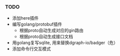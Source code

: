 ### TODO
- 添加here插件
- 编写golang/protobuf插件
    - 根据proto自动生成对应的gin路由
    - 根据proto自动生成接口文档
- 用golang复写sqlite, 用来替换dgraph-io/badger（危）
- 添加命令行交互模式